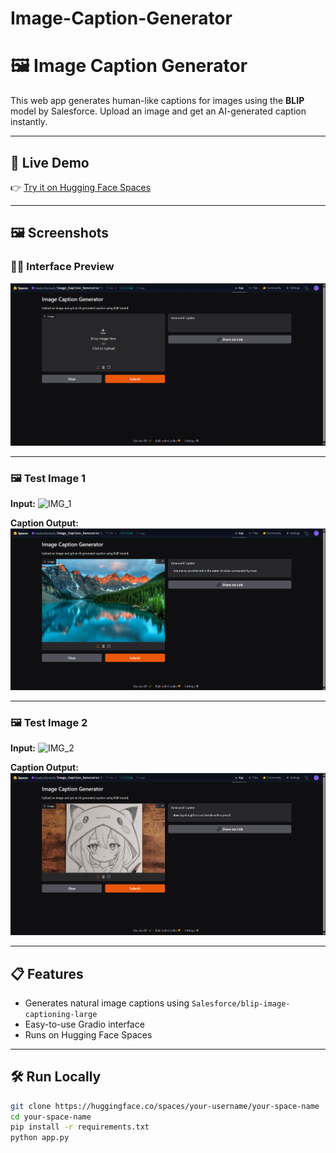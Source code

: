 # Image-Caption-Generator

# 🖼️ Image Caption Generator

This web app generates human-like captions for images using the **BLIP** model by Salesforce. Upload an image and get an AI-generated caption instantly.

---

## 🚀 Live Demo

👉 [Try it on Hugging Face Spaces](https://huggingface.co/spaces/madavilavkesh/Image_Caption_Generator)

---

## 🖼️ Screenshots

### 🧑‍💻 Interface Preview

![Interface Screenshot](Screenshot_Interface.png)

---

### 🖼️ Test Image 1

**Input:**
![IMG_1](IMG_1.png)

**Caption Output:**
![Screenshot IMG 1](Screenshot_IMG_1.png)

---

### 🖼️ Test Image 2

**Input:**
![IMG_2](IMG_2.png)

**Caption Output:**
![Screenshot IMG 2](Screenshot_IMG_2.png)

---

## 📋 Features

- Generates natural image captions using `Salesforce/blip-image-captioning-large`
- Easy-to-use Gradio interface
- Runs on Hugging Face Spaces

---

## 🛠️ Run Locally

```bash
git clone https://huggingface.co/spaces/your-username/your-space-name
cd your-space-name
pip install -r requirements.txt
python app.py
